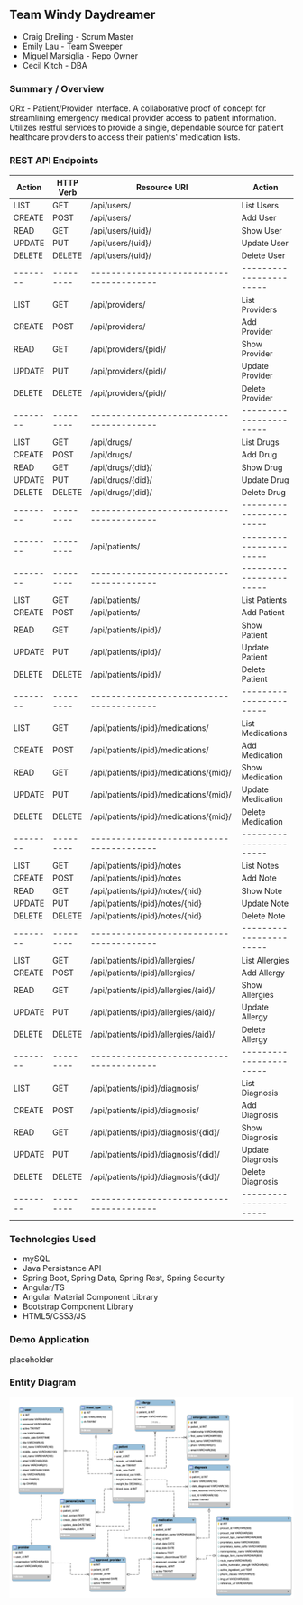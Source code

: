 ## Team Windy Daydreamer
* Craig Dreiling - Scrum Master
* Emily Lau - Team Sweeper
* Miguel Marsiglia - Repo Owner
* Cecil Kitch - DBA

### Summary / Overview
QRx - Patient/Provider Interface. A collaborative proof of concept for streamlining emergency medical provider access to patient information. Utilizes restful services to provide a single, dependable source for patient healthcare providers to access their patients' medication lists.

### REST API Endpoints
| Action |HTTP Verb| Resource URI                           |     Action            |
| -------|---------|----------------------------------------| ----------------------|
| LIST   | GET     | /api/users/                            | List Users            |
| CREATE | POST    | /api/users/                            | Add User              |
| READ   | GET     | /api/users/{uid}/                      | Show User             |
| UPDATE | PUT     | /api/users/{uid}/                      | Update User           |
| DELETE | DELETE  | /api/users/{uid}/                      | Delete User           |
|--------|---------|----------------------------------------|-----------------------|
| LIST   | GET     | /api/providers/                        | List Providers        |
| CREATE | POST    | /api/providers/                        | Add Provider          |
| READ   | GET     | /api/providers/{pid}/                  | Show Provider         |
| UPDATE | PUT     | /api/providers/{pid}/                  | Update Provider       |
| DELETE | DELETE  | /api/providers/{pid}/                  | Delete Provider       |
|--------|---------|----------------------------------------|-----------------------|
| LIST   | GET     | /api/drugs/                            | List Drugs            |
| CREATE | POST    | /api/drugs/                            | Add Drug              |
| READ   | GET     | /api/drugs/{did}/                      | Show Drug             |
| UPDATE | PUT     | /api/drugs/{did}/                      | Update Drug           |
| DELETE | DELETE  | /api/drugs/{did}/                      | Delete Drug           |
|--------|---------|----------------------------------------|-----------------------|
|--------|---------| /api/patients/                         |-----------------------|
|--------|---------|----------------------------------------|-----------------------|
| LIST   | GET     | /api/patients/                         | List Patients         |
| CREATE | POST    | /api/patients/                         | Add Patient           |
| READ   | GET     | /api/patients/{pid}/                   | Show Patient          |
| UPDATE | PUT     | /api/patients/{pid}/                   | Update Patient        |
| DELETE | DELETE  | /api/patients/{pid}/                   | Delete Patient        |
|--------|---------|----------------------------------------|-----------------------|
| LIST   | GET     | /api/patients/{pid}/medications/       | List Medications      |
| CREATE | POST    | /api/patients/{pid}/medications/       | Add Medication        |
| READ   | GET     | /api/patients/{pid}/medications/{mid}/ | Show Medication       |
| UPDATE | PUT     | /api/patients/{pid}/medications/{mid}/ | Update Medication     |
| DELETE | DELETE  | /api/patients/{pid}/medications/{mid}/ | Delete Medication     |
|--------|---------|----------------------------------------|-----------------------|
| LIST   | GET     | /api/patients/{pid}/notes              | List Notes            |
| CREATE | POST    | /api/patients/{pid}/notes              | Add Note              |
| READ   | GET     | /api/patients/{pid}/notes/{nid}        | Show Note             |
| UPDATE | PUT     | /api/patients/{pid}/notes/{nid}        | Update Note           |
| DELETE | DELETE  | /api/patients/{pid}/notes/{nid}        | Delete Note           |
|--------|---------|----------------------------------------|-----------------------|
| LIST   | GET     | /api/patients/{pid}/allergies/         | List Allergies        |
| CREATE | POST    | /api/patients/{pid}/allergies/         | Add  Allergy          |
| READ   | GET     | /api/patients/{pid}/allergies/{aid}/   | Show Allergies        |
| UPDATE | PUT     | /api/patients/{pid}/allergies/{aid}/   | Update Allergy        |
| DELETE | DELETE  | /api/patients/{pid}/allergies/{aid}/   | Delete Allergy        |
|--------|---------|----------------------------------------|-----------------------|
| LIST   | GET     | /api/patients/{pid}/diagnosis/         | List Diagnosis        |
| CREATE | POST    | /api/patients/{pid}/diagnosis/         | Add  Diagnosis        |
| READ   | GET     | /api/patients/{pid}/diagnosis/{did}/   | Show Diagnosis        |
| UPDATE | PUT     | /api/patients/{pid}/diagnosis/{did}/   | Update Diagnosis      |
| DELETE | DELETE  | /api/patients/{pid}/diagnosis/{did}/   | Delete Diagnosis      |
|--------|---------|----------------------------------------|-----------------------|

### Technologies Used
* mySQL
* Java Persistance API
* Spring Boot, Spring Data, Spring Rest, Spring Security
* Angular/TS
* Angular Material Component Library
* Bootstrap Component Library
* HTML5/CSS3/JS

### Demo Application
placeholder

### Entity Diagram
![qrxdbERD](qrxdbERD.png)
